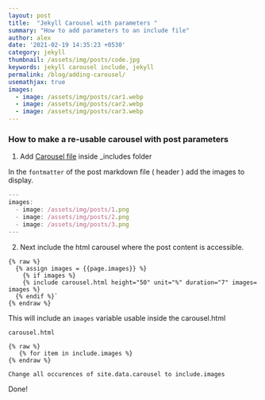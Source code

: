 ```yaml
---
layout: post
title:  "Jekyll Carousel with parameters "
summary: "How to add parameters to an include file"
author: alex
date: '2021-02-19 14:35:23 +0530'
category: jekyll
thumbnail: /assets/img/posts/code.jpg
keywords: jekyll carousel include, jekyll
permalink: /blog/adding-carousel/
usemathjax: true
images: 
  - image: /assets/img/posts/car1.webp
  - image: /assets/img/posts/car2.webp
  - image: /assets/img/posts/car3.webp
---
```



### How to make a re-usable carousel with post parameters

1. Add   [Carousel file](https://jekyllcodex.org/without-plugin/slider/) inside _includes folder

In the `fontmatter` of the post markdown file ( header ) add the images to display.

```javascript
---
images: 
  - image: /assets/img/posts/1.png
  - image: /assets/img/posts/2.png
  - image: /assets/img/posts/3.png
---
```

2. Next include the html carousel where the post content is accessible.

```
{% raw %}
  {% assign images = {{page.images}} %}
    {% if images %}
    {% include carousel.html height="50" unit="%" duration="7" images= images %}
  {% endif %}`
{% endraw %}
```

This will include an `images` variable usable inside the carousel.html

`carousel.html`

```
{% raw %}
   {% for item in include.images %}
{% endraw %}
```

`Change all occurences of site.data.carousel to include.images`

Done!
